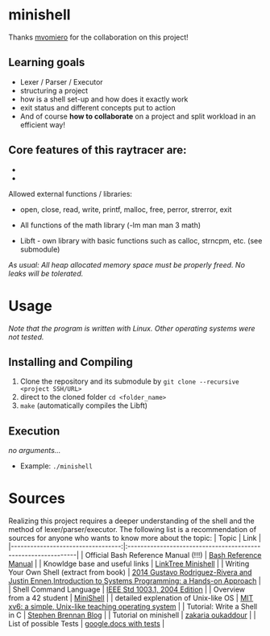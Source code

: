 # minishell

Thanks [mvomiero](https://github.com/mvomiero) for the collaboration on this project!




## Learning goals
- Lexer / Parser / Executor
- structuring a project
- how is a shell set-up and how does it exactly work
- exit status and different concepts put to action
- And of course **how to collaborate** on a project and split workload in an efficient way!

Core features of this raytracer are:
- 
- 
- 

Allowed external functions / libraries:
- open, close, read, write, printf, malloc, free, perror, strerror, exit
- All functions of the math library (-lm man man 3 math)

- Libft - own library with basic functions such as calloc, strncpm, etc. (see submodule)

_As usual: All heap allocated memory space must be properly freed. No leaks
will be tolerated._

# Usage
*Note that the program is written with Linux. Other operating systems were not tested.*

## Installing and Compiling
1) Clone the repository and its submodule by ``` git clone --recursive <project SSH/URL> ```
2) direct to the cloned folder ```cd <folder_name>```
3) ```make``` (automatically compiles the Libft)

## Execution
_no arguments..._
* Example: `./minishell`




# Sources
Realizing this project requires a deeper understanding of the shell and the method of lexer/parser/executor. The following list is a recommendation of sources for anyone who wants to know more about the topic:
| Topic								| Link                                                        	|
|----------------------------------:|:--------------------------------------------------------------|
| Official Bash Reference Manual (!!!) | [Bash Reference Manual](https://www.gnu.org/software/bash/manual/bash.html) |
| Knowldge base and useful links | [LinkTree Minishell](https://haglobah.github.io/Mastering-42/holy_graph/minishell.html) |
| Writing Your Own Shell (extract from book) | [2014 Gustavo Rodriguez-Rivera and Justin Ennen,Introduction to Systems Programming: a Hands-on Approach](https://www.cs.purdue.edu/homes/grr/SystemsProgrammingBook/Book/Chapter5-WritingYourOwnShell.pdf) |
| Shell Command Language | [IEEE Std 1003.1, 2004 Edition](https://pubs.opengroup.org/onlinepubs/009695399/utilities/xcu_chap02.html) |
| Overview from a 42 student | [MiniShell](https://minishell.simple.ink/) |
| detailed explenation of Unix-like OS | [MIT xv6: a simple, Unix-like teaching operating system](https://pdos.csail.mit.edu/6.S081/2020/xv6/book-riscv-rev1.pdf) |
| Tutorial: Write a Shell in C | [Stephen Brennan Blog](https://brennan.io/2015/01/16/write-a-shell-in-c/) |
| Tutorial on minishell | [zakaria oukaddour](https://medium.com/@peannut/minishell-65d9a7de5ba0) |
| List of possible Tests | [google.docs with tests](https://docs.google.com/spreadsheets/d/1TDwyd-S0WBAXehgkrKQtBJ6zquQ4p6k7JfE5g3jICNA/edit#gid=0) |

